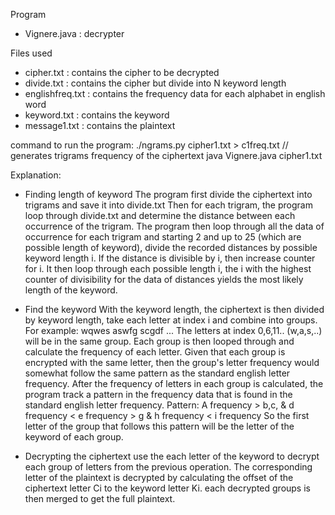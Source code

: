 Program 
- Vignere.java : decrypter

Files used
- cipher.txt : contains the cipher to be decrypted
- divide.txt : contains the cipher but divide into N keyword length
- englishfreq.txt : contains the frequency data for each alphabet in english word
- keyword.txt : contains the keyword
- message1.txt : contains the plaintext

command to run the program:
./ngrams.py cipher1.txt > c1freq.txt    // generates trigrams frequency of the ciphertext
java  Vignere.java cipher1.txt

Explanation:
- Finding length of keyword
    The program first divide the ciphertext into trigrams and save it into divide.txt
Then for each trigram, the program loop through divide.txt and determine the distance between 
each occurrence of the trigram. The program then loop through all the data of occurrence for each trigram and starting 
2 and up to 25 (which are possible length of keyword), divide the recorded distances by possible keyword 
length i. If the distance is divisible by i, then increase counter for i. It then loop through each possible length i, 
the i with the highest counter of divisibility for the data of distances yields the most likely length of the keyword.

- Find the keyword
    With the keyword length, the ciphertext is then divided by keyword length, take each letter at index i and combine 
into groups. For example: 
    wqwes
    aswfg
    scgdf
    ...
The letters at index 0,6,11.. (w,a,s,..) will be in the same group. Each group is then looped through and calculate the 
frequency of each letter. Given that each group is encrypted with the same letter, then the group's letter frequency would
somewhat follow the same pattern as the standard english letter frequency. After the frequency of letters in each group is 
calculated, the program track a pattern in the frequency data that is found in the standard english letter frequency.
Pattern:
    A frequency > b,c, & d  frequency < e frequency > g & h frequency < i frequency
So the first letter of the group that follows this pattern will be the letter of the keyword of each group.

- Decrypting the ciphertext
    use the each letter of the keyword to decrypt each group of letters from the previous operation. The corresponding letter 
of the plaintext is decrypted by calculating the offset of the ciphertext letter Ci to the keyword letter Ki. each decrypted 
groups is then merged to get the full plaintext.

